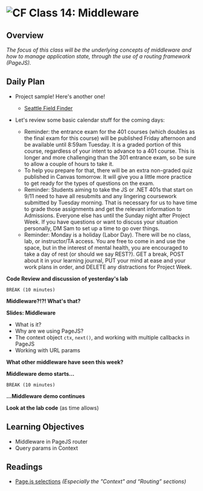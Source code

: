 ![CF](https://i.imgur.com/7v5ASc8.png)  Class 14: Middleware
=======
## Overview

*The focus of this class will be the underlying concepts of middleware and how to manage application state, through the use of a routing framework (PageJS).*

## Daily Plan

- Project sample! Here's another one!
	- [Seattle Field Finder](https://field-finder.herokuapp.com/)

- Let's review some basic calendar stuff for the coming days:

	- Reminder: the entrance exam for the 401 courses (which doubles as the final exam for this course) will be published Friday afternoon and be available until 8:59am Tuesday. It is a graded portion of this course, regardless of your intent to advance to a 401 course. This is longer and more challenging than the 301 entrance exam, so be sure to allow a couple of hours to take it.
	- To help you prepare for that, there will be an extra non-graded quiz published in Canvas tomorrow. It will give you a little more practice to get ready for the types of questions on the exam.
	- Reminder: Students aiming to take the JS or .NET 401s that start on 9/11 need to have all resubmits and any lingering coursework submitted by Tuesday morning. That is necessary for us to have time to grade those assignments and get the relevant information to Admissions. Everyone else has until the Sunday night after Project Week. If you have questions or want to discuss your situation personally, DM Sam to set up a time to go over things.
	- Reminder: Monday is a holiday (Labor Day). There will be no class, lab, or instructor/TA access. You are free to come in and use the space, but in the interest of mental health, you are encouraged to take a day of rest (or should we say REST?). GET a break, POST about it in your learning journal, PUT your mind at ease and your work plans in order, and DELETE any distractions for Project Week.

**Code Review and discussion of yesterday's lab**

`BREAK (10 minutes)`

**Middleware?!?! What's that?**

**Slides: Middleware**

- What is it?
- Why are we using PageJS?
- The context object `ctx`, `next()`, and working with multiple callbacks in PageJS
- Working with URL params

**What other middleware have seen this week?**

**Middleware demo starts...**

`BREAK (10 minutes)`

**...Middleware demo continues**

**Look at the lab code** (as time allows)

## Learning Objectives

* Middleware in PageJS router
* Query params in Context

## Readings

* [Page.js selections](https://github.com/visionmedia/page.js#context) *(Especially the "Context" and “Routing” sections)*

